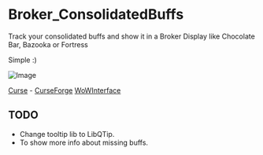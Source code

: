 # Broker_ConsolidatedBuffs

Track your consolidated buffs and show it in a Broker Display like Chocolate Bar, Bazooka or Fortress

Simple :)

![Image](http://i.imgur.com/rhnlAk8.jpg)

[Curse](http://www.curse.com/addons/wow/broker_consolidatedbuffs) - [CurseForge](http://wow.curseforge.com/addons/broker_consolidatedbuffs)
[WoWInterface](http://www.wowinterface.com/downloads/info23247-Broker_ConsolidatedBuffs.html)

## TODO
- Change tooltip lib to LibQTip.
- To show more info about missing buffs.
